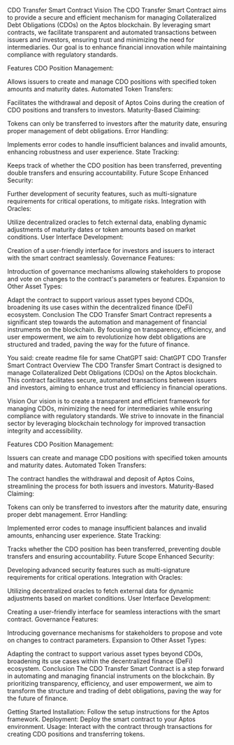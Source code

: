 
CDO Transfer Smart Contract
Vision
The CDO Transfer Smart Contract aims to provide a secure and efficient mechanism for managing Collateralized Debt Obligations (CDOs) on the Aptos blockchain. By leveraging smart contracts, we facilitate transparent and automated transactions between issuers and investors, ensuring trust and minimizing the need for intermediaries. Our goal is to enhance financial innovation while maintaining compliance with regulatory standards.

Features
CDO Position Management:

Allows issuers to create and manage CDO positions with specified token amounts and maturity dates.
Automated Token Transfers:

Facilitates the withdrawal and deposit of Aptos Coins during the creation of CDO positions and transfers to investors.
Maturity-Based Claiming:

Tokens can only be transferred to investors after the maturity date, ensuring proper management of debt obligations.
Error Handling:

Implements error codes to handle insufficient balances and invalid amounts, enhancing robustness and user experience.
State Tracking:

Keeps track of whether the CDO position has been transferred, preventing double transfers and ensuring accountability.
Future Scope
Enhanced Security:

Further development of security features, such as multi-signature requirements for critical operations, to mitigate risks.
Integration with Oracles:

Utilize decentralized oracles to fetch external data, enabling dynamic adjustments of maturity dates or token amounts based on market conditions.
User Interface Development:

Creation of a user-friendly interface for investors and issuers to interact with the smart contract seamlessly.
Governance Features:

Introduction of governance mechanisms allowing stakeholders to propose and vote on changes to the contract's parameters or features.
Expansion to Other Asset Types:

Adapt the contract to support various asset types beyond CDOs, broadening its use cases within the decentralized finance (DeFi) ecosystem.
Conclusion
The CDO Transfer Smart Contract represents a significant step towards the automation and management of financial instruments on the blockchain. By focusing on transparency, efficiency, and user empowerment, we aim to revolutionize how debt obligations are structured and traded, paving the way for the future of finance.



You said:
create readme file for same
ChatGPT said:
ChatGPT
CDO Transfer Smart Contract
Overview
The CDO Transfer Smart Contract is designed to manage Collateralized Debt Obligations (CDOs) on the Aptos blockchain. This contract facilitates secure, automated transactions between issuers and investors, aiming to enhance trust and efficiency in financial operations.

Vision
Our vision is to create a transparent and efficient framework for managing CDOs, minimizing the need for intermediaries while ensuring compliance with regulatory standards. We strive to innovate in the financial sector by leveraging blockchain technology for improved transaction integrity and accessibility.

Features
CDO Position Management:

Issuers can create and manage CDO positions with specified token amounts and maturity dates.
Automated Token Transfers:

The contract handles the withdrawal and deposit of Aptos Coins, streamlining the process for both issuers and investors.
Maturity-Based Claiming:

Tokens can only be transferred to investors after the maturity date, ensuring proper debt management.
Error Handling:

Implemented error codes to manage insufficient balances and invalid amounts, enhancing user experience.
State Tracking:

Tracks whether the CDO position has been transferred, preventing double transfers and ensuring accountability.
Future Scope
Enhanced Security:

Developing advanced security features such as multi-signature requirements for critical operations.
Integration with Oracles:

Utilizing decentralized oracles to fetch external data for dynamic adjustments based on market conditions.
User Interface Development:

Creating a user-friendly interface for seamless interactions with the smart contract.
Governance Features:

Introducing governance mechanisms for stakeholders to propose and vote on changes to contract parameters.
Expansion to Other Asset Types:

Adapting the contract to support various asset types beyond CDOs, broadening its use cases within the decentralized finance (DeFi) ecosystem.
Conclusion
The CDO Transfer Smart Contract is a step forward in automating and managing financial instruments on the blockchain. By prioritizing transparency, efficiency, and user empowerment, we aim to transform the structure and trading of debt obligations, paving the way for the future of finance.

Getting Started
Installation: Follow the setup instructions for the Aptos framework.
Deployment: Deploy the smart contract to your Aptos environment.
Usage: Interact with the contract through transactions for creating CDO positions and transferring tokens.
